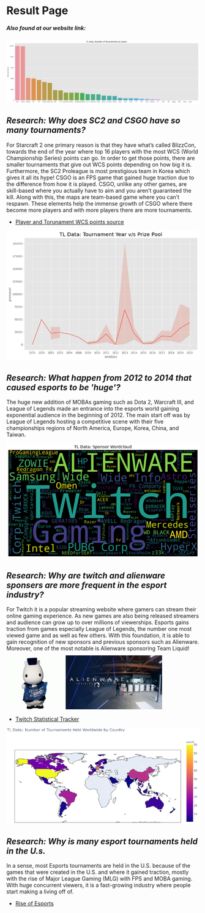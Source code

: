 # Result Page
##### _Also found at our website link:_

![barplot](/images/barplot.png)
## **_Research: Why does SC2 and CSGO have so many tournaments?_** 
For Starcraft 2 one primary reason is that they have what’s called BlizzCon, towards the end of the year where top 16 players with the most WCS (World Championship Series) points can go. In order to get those points, there are smaller tournaments that give out WCS points depending on how big it is. Furthermore, the SC2 Proleague is most prestigious team in Korea which gives it all its hype! 
CSGO is an FPS game that gained huge traction due to the difference from how it is played. CSGO, unlike any other games, are skill-based where you actually have to aim and you aren’t guaranteed the kill. Along with this, the maps are team-based game where you can’t respawn. These elements help the immense growth of CSGO where there become more players and with more players there are more tournaments.
* [Player and Torunament WCS points source](https://liquipedia.net/starcraft2/2015_StarCraft_II_World_Championship_Series/Standings)

![linechart](/images/linechart.png)
## **_Research: What happen from 2012 to 2014 that caused esports to be 'huge'?_**
The huge new addition of MOBAs gaming such as Dota 2, Warcraft III, and League of Legends made an entrance into the esports world gaining exponential audience in the beginning of 2012. The main start off was by League of Legends hosting a competitive scene with their five championships regions of North America, Europe, Korea, China, and Taiwan.


![wordcloud](/images/wordcloud.png)
## **_Research: Why are twitch and alienware sponsers are more frequent in the esport industry?_**
For Twitch it is a popular streaming website where gamers can stream their online gaming experience. As new games are also being released streamers and audience can grow up to over millions of viewerships. Esports gains traction from games especially League of Legends, the number one most viewed game and as well as few others. With this foundation, it is able to gain recognition of new sponsors and previous sponsors such as Alienware. Moreover, one of the most notable is Alienware sponsoring Team Liquid!
<img src="/images/blue3.gif" width="30%"> <img src="/images/alienware.jpg" width="50%">
* [Twitch Statistical Tracker](https://twitchtracker.com/statistics)


![word](/images/word.PNG)
## **_Research: Why is many esport tournaments held in the U.s._**
In a sense, most Esports tournaments are held in the U.S. because of the games that were created in the U.S. and where it gained traction, mostly with the rise of Major League Gaming (MLG) with FPS and MOBA gaming. With huge concurrent viewers, it is a fast-growing industry where people start making a living off of.
* [Rise of Esports](https://www.ign.com/articles/2013/07/25/the-rise-of-esports-in-america)
